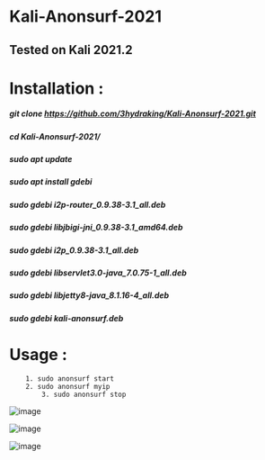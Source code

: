 # Kali-Anonsurf-2021

## Tested on Kali 2021.2

# Installation :

##### git clone https://github.com/3hydraking/Kali-Anonsurf-2021.git
##### cd Kali-Anonsurf-2021/
##### sudo apt update
##### sudo apt install gdebi
##### sudo gdebi i2p-router_0.9.38-3.1_all.deb
##### sudo gdebi libjbigi-jni_0.9.38-3.1_amd64.deb
##### sudo gdebi i2p_0.9.38-3.1_all.deb
##### sudo gdebi libservlet3.0-java_7.0.75-1_all.deb
##### sudo gdebi libjetty8-java_8.1.16-4_all.deb
##### sudo gdebi kali-anonsurf.deb

# Usage :


		1. sudo anonsurf start
		2. sudo anonsurf myip
            3. sudo anonsurf stop

![image](https://user-images.githubusercontent.com/66146701/124959884-30cb1180-dfc8-11eb-9285-3c3d5cad9e19.png)

![image](https://user-images.githubusercontent.com/66146701/124959926-3c1e3d00-dfc8-11eb-8667-e8016f2df4ef.png)

![image](https://user-images.githubusercontent.com/66146701/124959955-45a7a500-dfc8-11eb-89b0-3f782e4545eb.png)

